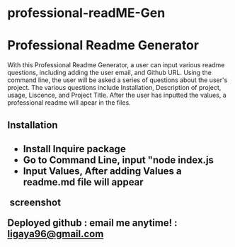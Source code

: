 # professional-readME-Gen
<h1> Professional Readme Generator </h1>
With this Professional Readme Generator, a user can input various readme questions, including adding the user email, and Github URL. Using the command line, the user will be asked a series of questions about the user's project. The various questions include Installation, Description of project, usage, Liscence, and Project Title. After the user has inputted the values, a professional readme will apear in the files. 




<h2> Installation <h2>
<ul>
<li> Install Inquire package </li>
<li> Go to Command Line, input "node index.js </li>
<li> Input Values, After adding Values a readme.md file will appear </li>
</ul>
<img> screenshot</img>


Deployed github : 
email me anytime! : ligaya96@gmail.com

